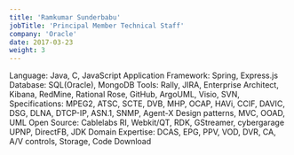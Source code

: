 ```yaml
---
title: 'Ramkumar Sunderbabu'
jobTitle: 'Principal Member Technical Staff'
company: 'Oracle'
date: 2017-03-23
weight: 3
---
```


Language: Java, C, JavaScript
Application Framework: Spring, Express.js
Database: SQL(Oracle), MongoDB
Tools: Rally, JIRA, Enterprise Architect, Kibana, RedMine, Rational Rose, GitHub, ArgoUML, Visio, SVN, 
Specifications: MPEG2, ATSC, SCTE, DVB, MHP, OCAP, HAVi, CCIF, DAVIC, DSG, DLNA, DTCP-IP, ASN.1, SNMP, Agent-X
Design patterns, MVC, OOAD, UML
Open Source: Cablelabs RI, Webkit/QT, RDK, GStreamer, cybergarage UPNP, DirectFB, JDK
Domain Expertise: DCAS, EPG, PPV, VOD, DVR, CA, A/V controls, Storage, Code Download